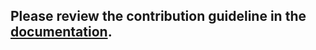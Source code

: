 ## Please review the contribution guideline in the [documentation](https://upfrontjs.com/prologue/contributing).
